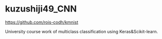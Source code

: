 # kuzushiji49_CNN
https://github.com/rois-codh/kmnist

University course work of multiclass classification using Keras&Scikit-learn.
